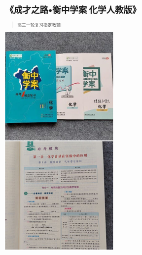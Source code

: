 <!-- ---
description: 高三一轮复习指定教辅
--- -->

# 《成才之路•衡中学案 化学人教版》
> 高三一轮复习指定教辅

<img src="/_media/image (4).png" alt="">

<img src="/_media/image (5).png" alt="">

